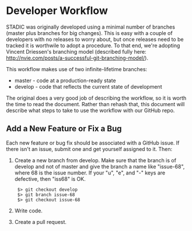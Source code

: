 Developer Workflow
==================

STADIC was originally developed using a minimal number of branches (master plus branches for big changes).
This is easy with a couple of developers with no releases to worry about, but once releases need to be
tracked it is worthwile to adopt a procedure. To that end, we're adopting Vincent Driessen's branching
model (described fully here: http://nvie.com/posts/a-successful-git-branching-model/).

This workflow makes use of two infinite-lifetime branches:

* master - code at a production-ready state
* develop - code that reflects the current state of development

The original does a very good job of describing the workflow, so it is worth the time to read the document.
Rather than rehash that, this document will describe what steps to take to use the workflow with our GitHub
repo.

Add a New Feature or Fix a Bug
------------------------------

Each new feature or bug fix should be associated with a GitHub issue. If there isn't an issue, submit one and
get yourself assigned to it. Then:

1. Create a new branch from develop. Make sure that the branch is of develop and not of master and give the
branch a name like "issue-68", where 68 is the issue number. If your "u", "e", and "-" keys are defective,
then "iss68" is OK.

        $> git checkout develop
        $> git branch issue-68
        $> git checkout issue-68
    
2. Write code.
3. Create a pull request.
